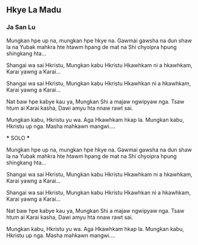 ## Hkye La Madu

### Ja San Lu

Mungkan hpe up na,
mungkan hpe hkye na.
Gawmai gawsha na dun shaw la na
Yubak mahkra hte
htawm hpang de mat na
Shi chyoipra hpung shingkang hta...

Shangai wa sai Hkristu,
Mungkan kabu Hkristu
Hkawhkam ni a hkawhkam,
Karai yawng a Karai...

Shangai wa sai Hkristu,
Mungkan kabu Hkristu
Hkawhkan ni a hkawhkam,
Karai yawng a Karai...

Nat baw hpe kabye kau ya,
Mungkan Shi a majaw ngwipyaw nga.
Tsaw htum ai Karai kasha,
Dawi amyu hta nnaw rawt sai.

Mungkan kabu, Hkristu yu wa.
Aga Hkawhkam hkap la.
Mungkan kabu, Hkristu up nga.
Masha mahkawn mangwi....

**\*** SOLO **\***

Mungkan hpe up na,
mungkan hpe hkye na.
Gawmai gawsha na dun shaw la na
Yubak mahkra hte
htawm hpang de mat na
Shi chyoipra hpung shingkang hta...

Shangai wa sai Hkristu,
Mungkan kabu Hkristu
Hkawhkam ni a hkawhkam,
Karai yawng a Karai...

Shangai wa sai Hkristu,
Mungkan kabu Hkristu
Hkawhkan ni a hkawhkam,
Karai yawng a Karai...

Nat baw hpe kabye kau ya,
Mungkan Shi a majaw ngwipyaw nga.
Tsaw htum ai Karai kasha,
Dawi amyu hta nnaw rawt sai.

Mungkan kabu, Hkristu yu wa.
Aga Hkawhkam hkap la.
Mungkan kabu, Hkristu up nga.
Masha mahkawn mangwi....
